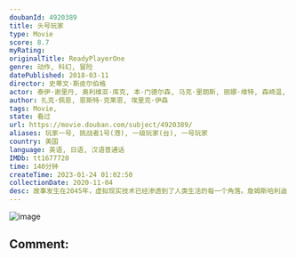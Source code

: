 ```yaml
---
doubanId: 4920389
title: 头号玩家
type: Movie
score: 8.7
myRating: 
originalTitle: ReadyPlayerOne
genre: 动作, 科幻, 冒险
datePublished: 2018-03-11
director: 史蒂文·斯皮尔伯格
actor: 泰伊·谢里丹, 奥利维亚·库克, 本·门德尔森, 马克·里朗斯, 丽娜·维特, 森崎温, 赵家正, 西蒙·佩吉, ·米勒, 汉娜·乔恩, 拉尔夫·伊内森, 苏珊·林奇, 克莱尔·希金斯, 劳伦斯·斯佩尔曼, 佩蒂塔·维克斯, 艾萨克·安德鲁斯, 丹尼尔·祖尔格哈德利, 麦肯娜·格瑞丝, 阿隆索·阿尔瓦雷斯, 阿玛尼·杰克森, 罗伯特·吉尔贝托, 汤姆·特纳, 杰登·福拉, 基特·康纳, 朱莉娅·尼克森, 利蒂希娅·赖特, 雅各布·贝特兰德, 埃里克·西格蒙德森, 迈克尔·怀德曼, 图尔洛夫·科维里, 内特·莫汗, 露露·威尔逊, 罗娜·莫里森
author: 扎克·佩恩, 恩斯特·克莱恩, 埃里克·伊森
tags: Movie, 
state: 看过
url: https://movie.douban.com/subject/4920389/
aliases: 玩家一号, 挑战者1号(港), 一级玩家(台), 一号玩家
country: 美国
language: 英语, 日语, 汉语普通话
IMDb: tt1677720
time: 140分钟
createTime: 2023-01-24 01:02:50
collectionDate: 2020-11-04
desc: 故事发生在2045年，虚拟现实技术已经渗透到了人类生活的每一个角落。詹姆斯哈利迪（马克·里朗斯MarkRylance饰）一手建造了名为“绿洲”的虚拟现实游戏世界，临终前，他宣布自己在游戏中设置了...
---
```


![image](p2516578307.jpg)

Comment: 
---

